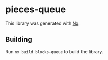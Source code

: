 # pieces-queue

This library was generated with [Nx](https://nx.dev).

## Building

Run `nx build blocks-queue` to build the library.
